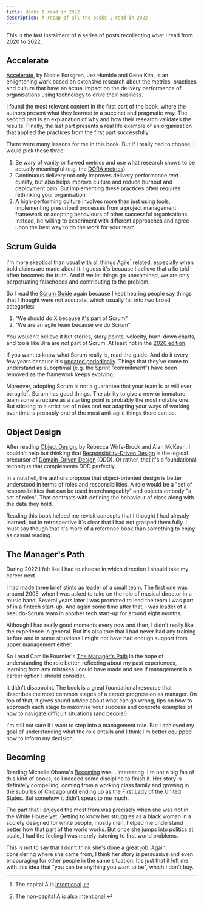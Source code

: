 ```yaml
---
title: Books I read in 2022
description: A recap of all the books I read in 2022
---
```

This is the last instalment of a series of posts recollecting what I read from 2020 to 2022.

<!--more-->

## Accelerate
[Accelerate](https://itrevolution.com/book/accelerate/), by Nicole Forsgren, Jez Humble and Gene Kim, is an enlightening work based on extensive research about the metrics, practices and culture that have an actual impact on the delivery performance of organisations using technology to drive their business.

I found the most relevant content in the first part of the book, where the authors present what they learned in a succinct and pragmatic way. The second part is an explanation of why and how their research validates the results. Finally, the last part presents a real life example of an organisation that applied the practices from the first part successfully.

There were many lessons for me in this book. But if I really had to choose, I would pick these three:

1. Be wary of vanity or flawed metrics and use what research shows to be actually meaningful (e.g. the [DORA metrics](https://services.google.com/fh/files/misc/state-of-devops-2021.pdf))
2. Continuous delivery not only improves delivery performance _and_ quality, but also helps improve culture and reduce burnout and deployment pain. But implementing these practices often requires rethinking your organisation
3. A high-performing culture involves more than just using tools, implementing prescribed processes from a project management framework or adopting behaviours of other successful organisations. Instead, be willing to experiment with different approaches and agree upon the best way to do the work for your team

## Scrum Guide
I'm more skeptical than usual with all things Agile[^1] related, especially when bold claims are made about it. I guess it's because I believe that a lie told often becomes the truth. And if we let things go unexamined, we are only perpetuating falsehoods and contributing to the problem.

So I read the [Scrum Guide](https://scrumguides.org/index.html) again because I kept hearing people say things that I thought were not accurate, which usually fall into two broad categories:

1. "We should do X because it's part of Scrum"
2. "We are an agile team because we do Scrum"

You wouldn't believe it but stories, story points, velocity, burn-down charts, and tools like Jira are _not_ part of Scrum. At least not in the [2020 edition](https://scrumguides.org/docs/scrumguide/v2020/2020-Scrum-Guide-US.pdf).

If you want to know what Scrum really is, read the guide. And do it every few years because it's [updated periodically](https://scrumguides.org/revisions.html). Things that they’ve come to understand as suboptimal (e.g. the Sprint "commitment") have been removed as the framework keeps evolving.

Moreover, adopting Scrum is not a guarantee that your team is or will ever be agile[^2]. Scrum has good things. The ability to give a new or immature team some structure as a starting point is probably the most notable one. But sticking to a strict set of rules and not adapting your ways of working over time is probably one of the most anti-agile things there can be.

## Object Design
After reading [Object Design](https://www.oreilly.com/library/view/object-design-roles/0201379430/), by Rebecca Wirfs-Brock and Alan McKean, I couldn't help but thinking that [Responsibility-Driven Design](https://en.wikipedia.org/wiki/Responsibility-driven_design) is the logical precursor of [Domain-Driven Design](/2020/03/01/books-i-read-in-2019/#domain-driven-design) (DDD). Or rather, that it's a foundational technique that complements DDD perfectly.

In a nutshell, the authors propose that object-oriented design is better understood in terms of roles and responsibilities. A role would be a "set of responsibilities that can be used interchangeably" and objects embody "a set of roles". That contrasts with defining the behaviour of class along with the data they hold.

Reading this book helped me revisit concepts that I thought I had already learned, but in retrospective it's clear that I had not grasped them fully. I must say though that it's more of a reference book than something to enjoy as casual reading.

## The Manager's Path
During 2022 I felt like I had to choose in which direction I should take my career next.

I had made three brief stints as leader of a small team. The first one was around 2005, when I was asked to take on the role of musical director in a music band. Several years later I was promoted to lead the team I was part of in a fintech start-up. And again some time after that, I was leader of a pseudo-Scrum team in another tech start-up for around eight months.

Although I had really good moments every now and then, I didn't really like the experience in general. But it's also true that I had never had any training before and in some situations I might not have had enough support from upper management either.

So I read Camille Fournier's [The Manager's Path](https://www.oreilly.com/library/view/the-managers-path/9781491973882/) in the hope of understanding the role better, reflecting about my past experiences, learning from any mistakes I could have made and see if management is a career option I should consider.

It didn't disappoint. The book is a great foundational resource that describes the most common stages of a career progression as manager. On top of that, it gives sound advice about what can go wrong, tips on how to approach each stage to maximise your success and concrete examples of how to navigate difficult situations (and people!).

I'm still not sure if I want to step into a management role. But I achieved my goal of understanding what the role entails and I think I'm better equipped now to inform my decision.

## Becoming
Reading Michelle Obama's [Becoming](https://michelleobamabooks.com/becoming) was… interesting. I'm not a big fan of this kind of books, so I needed some discipline to finish it. Her story is definitely compelling, coming from a working class family and growing in the suburbs of Chicago until ending up as the First Lady of the United States. But somehow it didn't speak to me much.

The part that I enjoyed the most from  was precisely when she was not in the White House yet. Getting to know her struggles as a black woman in a society designed for white people, mostly men, helped me understand better how that part of the world works. But once she jumps into politics at scale, I had the feeling I was merely listening to first world problems.

This is not to say that I don't think she's done a great job. Again, considering where she came from, I think her story is persuasive and even encouraging for other people in the same situation. It's just that it left me with this idea that "you can be anything you want to be", which I don't buy.

[^1]: The capital A is [intentional](https://www.youtube.com/watch?v=a-BOSpxYJ9M).
[^2]: The non-capital A is [also](http://agilemanifesto.org) [intentional](http://agilemanifesto.org/principles.html).
